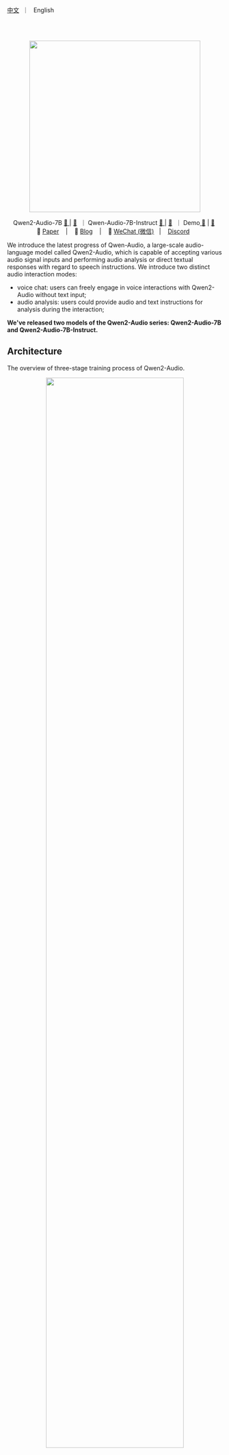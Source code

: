 <p align="left">
        <a href="README_CN.md">中文</a> &nbsp｜ &nbsp English&nbsp&nbsp
</p>
<br><br>

<p align="center">
    <img src="https://qianwen-res.oss-cn-beijing.aliyuncs.com/assets/blog/qwenaudio/qwen2audio_logo.png" width="400"/>
<p>

<p align="center">
Qwen2-Audio-7B <a href="https://modelscope.cn/models/qwen/Qwen2-Audio-7B">🤖 </a> | <a href="https://huggingface.co/Qwen/Qwen2-Audio-7B">🤗</a>&nbsp ｜ Qwen-Audio-7B-Instruct <a href="https://modelscope.cn/models/qwen/Qwen2-Audio-7B-Instruct">🤖 </a>| <a href="https://huggingface.co/Qwen/Qwen2-Audio-7B-Instruct">🤗</a>&nbsp ｜ Demo<a href="https://modelscope.cn/studios/qwen/Qwen2-Audio-Instruct-Demo"> 🤖</a> | <a href="https://huggingface.co/spaces/Qwen/Qwen2-Audio-Instruct-Demo">🤗</a>&nbsp
<br>
📑 <a href="https://arxiv.org/abs/2407.10759">Paper</a> &nbsp&nbsp | &nbsp&nbsp 📑 <a href="https://qwenlm.github.io/blog/qwen2-audio">Blog</a> &nbsp&nbsp | &nbsp&nbsp 💬 <a href="https://github.com/QwenLM/Qwen/blob/main/assets/wechat.png">WeChat (微信)</a>&nbsp&nbsp | &nbsp&nbsp <a href="https://discord.gg/CV4E9rpNSD">Discord</a>&nbsp&nbsp
</p>


We introduce the latest progress of Qwen-Audio, a large-scale audio-language model called Qwen2-Audio, which is capable of accepting various audio signal inputs and performing audio analysis or direct textual responses with regard to speech instructions. We introduce two distinct audio interaction modes:

* voice chat: users can freely engage in voice interactions with Qwen2-Audio without text input;
* audio analysis: users could provide audio and text instructions for analysis during the interaction;

**We've released two models of the Qwen2-Audio series: Qwen2-Audio-7B and Qwen2-Audio-7B-Instruct.**

## Architecture

The overview of three-stage training process of Qwen2-Audio.

<p align="center">
    <img src="assets/framework.png" width="80%"/>
<p>

## News and Updates
* 2024.8.9 🎉 We released the checkpoints of both `Qwen2-Audio-7B` and `Qwen2-Audio-7B-Instruct` on ModelScope and Hugging Face.
* 2024.7.15 🎉 We released the paper of **Qwen2-Audio**, introducing the relevant model structure, training methods, and model performance. Check our [report](https://arxiv.org/abs/2407.10759) for details!
* 2023.11.30 🔥  We released the **Qwen-Audio** series.

<br>

## Evaluation
We evaluated the Qwen2-Audio's abilities on 13 standard benchmarks as follows:
<table><thead><tr><th>Task</th><th>Description</th><th>Dataset</th><th>Split</th><th>Metric</th></tr></thead><tbody><tr><td rowspan="4">ASR</td><td rowspan="4">Automatic Speech Recognition</td><td>Fleurs</td><td>dev | test</td><td rowspan="4">WER</td></tr><tr><td>Aishell2</td><td>test</td></tr><tr><td>Librispeech</td><td>dev | test</td></tr><tr><td>Common Voice</td><td>dev | test</td></tr><tr><td>S2TT</td><td>Speech-to-Text Translation</td><td>CoVoST2</td><td>test</td><td>BLEU </td></tr><tr><td>SER</td><td>Speech Emotion Recognition</td><td>Meld</td><td>test</td><td>ACC</td></tr><tr><td>VSC</td><td>Vocal Sound Classification</td><td>VocalSound</td><td>test</td><td>ACC</td></tr><tr><td rowspan="4"><a href="https://github.com/OFA-Sys/AIR-Bench">AIR-Bench</a><br></td><td>Chat-Benchmark-Speech</td><td>Fisher<br>SpokenWOZ<br>IEMOCAP<br>Common voice</td><td>dev | test</td><td>GPT-4 Eval</td></tr><tr><td>Chat-Benchmark-Sound</td><td>Clotho</td><td>dev | test</td><td>GPT-4 Eval</td></tr>
<tr><td>Chat-Benchmark-Music</td><td>MusicCaps</td><td>dev | test</td><td>GPT-4 Eval</td></tr><tr><td>Chat-Benchmark-Mixed-Audio</td><td>Common voice<br>AudioCaps<br>MusicCaps</td><td>dev | test</td><td>GPT-4 Eval</td></tr></tbody></table>


The below is the overal performance:
<p align="center">
    <img src="assets/radar_compare_qwen_audio.png" width="70%"/>
<p>

The details of evaluation are as follows:
<br>
<b>(Note: The evaluation results we present are based on the initial model of the original training framework. However, the scores showed some fluctuations after converting the framework to Huggingface. Here, we present our complete evaluation results, starting with the initial model results from the paper.)</b>

<table><thead><tr><th rowspan="2">Task</th><th rowspan="2">Dataset</th><th rowspan="2">Model</th><th colspan="2">Performance</th></tr><tr><th>Metrics</th><th>Results</th></tr></thead><tbody><tr><td rowspan="15">ASR</td><td rowspan="7"><b>Librispeech</b><br>dev-clean | dev-other | <br>test-clean | test-other</td><td>SpeechT5</td><td rowspan="7">WER </td><td>2.1 | 5.5 | 2.4 | 5.8</td></tr><tr><td>SpeechNet</td><td>- | - | 30.7 | -</td></tr><tr><td>SLM-FT</td><td>- | - | 2.6 | 5.0</td></tr><tr><td>SALMONN</td><td>- | - | 2.1 | 4.9</td></tr><tr><td>SpeechVerse</td><td>- | - | 2.1 | 4.4</td></tr><tr><td>Qwen-Audio</td><td>1.8 | 4.0 | 2.0 | 4.2</td></tr><tr><td>Qwen2-Audio</td><td><b>1.3 | 3.4 | 1.6 | 3.6</b></td></tr><tr><td rowspan="2"><b>Common Voice 15</b> <br>en | zh | yue | fr</td><td>Whisper-large-v3</td><td rowspan="2">WER </td><td>9.3 | 12.8 | 10.9 | 10.8</td></tr><tr><td>Qwen2-Audio</td><td><b>8.6 | 6.9 | 5.9 | 9.6</b></td></tr>
<tr><td rowspan="2"><b>Fleurs</b> <br>zh</td><td>Whisper-large-v3</td><td rowspan="2">WER </td><td>7.7</td></tr><tr><td>Qwen2-Audio</td><td><b>7.5</b></td></tr><tr><td rowspan="4"><b>Aishell2</b> <br>Mac | iOS | Android</td><td>MMSpeech-base</td><td rowspan="4">WER </td><td>4.5 | 3.9 | 4.0</td></tr><tr><td>Paraformer-large</td><td>- | <b>2.9</b> | -</td></tr><tr><td>Qwen-Audio</td><td>3.3 | 3.1 | 3.3</td></tr><tr><td>Qwen2-Audio</td><td><b>3.0</b> | 3.0 | <b>2.9</b></td></tr><tr><td rowspan="8">S2TT</td><td rowspan="5"><b>CoVoST2</b> <br>en-de | de-en | <br>en-zh | zh-en</td><td>SALMONN</td><td rowspan="5">BLEU </td><td>18.6 | - | 33.1 | -</td></tr><tr><td>SpeechLLaMA</td><td>- | 27.1 | - | 12.3</td></tr><tr><td>BLSP</td><td>14.1 | - | - | -</td></tr><tr><td>Qwen-Audio</td><td>25.1 | 33.9 | 41.5 | 15.7</td></tr><tr><td>Qwen2-Audio</td><td><b>29.9 | 35.2 | 45.2 | 24.4</b></td></tr>
<tr><td rowspan="3"><b>CoVoST2</b> <br>es-en | fr-en | it-en |</td><td>SpeechLLaMA</td><td rowspan="3">BLEU </td><td>27.9 | 25.2 | 25.9</td></tr><tr><td>Qwen-Audio</td><td>39.7 | <b>38.5</b> | 36.0</td></tr><tr><td>Qwen2-Audio</td><td><b>40.0 | 38.5 | 36.3</b></td></tr><tr><td rowspan="3">SER</td><td rowspan="3"><b>Meld</b></td><td>WavLM-large</td><td rowspan="3">ACC </td><td>0.542</td></tr><tr><td>Qwen-Audio</td><td><b>0.557</b></td></tr><tr><td>Qwen2-Audio</td><td>0.553</td></tr><tr><td rowspan="4">VSC</td><td rowspan="4"><b>VocalSound</b></td><td>CLAP</td><td rowspan="4">ACC </td><td>0.4945</td></tr><tr><td>Pengi</td><td>0.6035</td></tr><tr><td>Qwen-Audio</td><td>0.9289</td></tr><tr><td>Qwen2-Audio</td><td><b>0.9392</b></td></tr>
<tr><td>AIR-Bench <br></td><td><b>Chat Benchmark</b><br>Speech | Sound |<br> Music | Mixed-Audio</td><td>SALMONN<br>BLSP<br>Pandagpt<br>Macaw-LLM<br>SpeechGPT<br>Next-gpt<br>Qwen-Audio<br>Gemini-1.5-pro<br>Qwen2-Audio</td><td>GPT-4 </td><td>6.16 | 6.28 | 5.95 | 6.08<br>6.17 | 5.55 | 5.08 | 5.33<br>3.58 | 5.46 | 5.06 | 4.25<br>0.97 | 1.01 | 0.91 | 1.01<br>1.57 | 0.95 | 0.95 | 4.13<br>3.86 | 4.76 | 4.18 | 4.13<br>6.47 | 6.95 | 5.52 | 6.08<br>6.97 | 5.49 | 5.06 | 5.27<br><b>7.18 | 6.99 | 6.79 | 6.77</b></td></tr></tbody></table>

<b>(Second is after converting huggingface)</b>

<table><thead><tr><th rowspan="2">Task</th><th rowspan="2">Dataset</th><th rowspan="2">Model</th><th colspan="2">Performance</th></tr><tr><th>Metrics</th><th>Results</th></tr></thead><tbody><tr><td rowspan="15">ASR</td><td rowspan="7"><b>Librispeech</b><br>dev-clean | dev-other | <br>test-clean | test-other</td><td>SpeechT5</td><td rowspan="7">WER </td><td>2.1 | 5.5 | 2.4 | 5.8</td></tr><tr><td>SpeechNet</td><td>- | - | 30.7 | -</td></tr><tr><td>SLM-FT</td><td>- | - | 2.6 | 5.0</td></tr><tr><td>SALMONN</td><td>- | - | 2.1 | 4.9</td></tr><tr><td>SpeechVerse</td><td>- | - | 2.1 | 4.4</td></tr><tr><td>Qwen-Audio</td><td>1.8 | 4.0 | 2.0 | 4.2</td></tr><tr><td>Qwen2-Audio</td><td><b>1.7 | 3.6 | 1.7 | 4.0</b></td></tr><tr><td rowspan="2"><b>Common Voice 15</b> <br>en | zh | yue | fr</td><td>Whisper-large-v3</td><td rowspan="2">WER </td><td>9.3 | 12.8 | 10.9 | 10.8</td></tr><tr><td>Qwen2-Audio</td><td><b>8.7 | 6.5 | 5.9 | 9.6</b></td></tr>
<tr><td rowspan="2"><b>Fleurs</b> <br>zh</td><td>Whisper-large-v3</td><td rowspan="2">WER </td><td>7.7</td></tr><tr><td>Qwen2-Audio</td><td><b>7.0</b></td></tr><tr><td rowspan="4"><b>Aishell2</b> <br>Mac | iOS | Android</td><td>MMSpeech-base</td><td rowspan="4">WER </td><td>4.5 | 3.9 | 4.0</td></tr><tr><td>Paraformer-large</td><td>- | <b>2.9</b> | -</td></tr><tr><td>Qwen-Audio</td><td>3.3 | 3.1 | 3.3</td></tr><tr><td>Qwen2-Audio</td><td><b>3.2</b> | 3.1 | <b>2.9</b></td></tr><tr><td rowspan="8">S2TT</td><td rowspan="5"><b>CoVoST2</b> <br>en-de | de-en | <br>en-zh | zh-en</td><td>SALMONN</td><td rowspan="5">BLEU </td><td>18.6 | - | 33.1 | -</td></tr><tr><td>SpeechLLaMA</td><td>- | 27.1 | - | 12.3</td></tr><tr><td>BLSP</td><td>14.1 | - | - | -</td></tr><tr><td>Qwen-Audio</td><td>25.1 | <b>33.9</b> | 41.5 | 15.7</td></tr><tr><td>Qwen2-Audio</td><td><b>29.6</b> | 33.6 | <b>45.6</b> | <b>24.0</b></td></tr>
<tr><td rowspan="3"><b>CoVoST2</b> <br>es-en | fr-en | it-en |</td><td>SpeechLLaMA</td><td rowspan="3">BLEU </td><td>27.9 | 25.2 | 25.9</td></tr><tr><td>Qwen-Audio</td><td><b>39.7 | 38.5 | 36.0</b></td></tr><tr><td>Qwen2-Audio</td><td>38.7 | 37.2 | 35.2</td></tr><tr><td rowspan="3">SER</td><td rowspan="3"><b>Meld</b></td><td>WavLM-large</td><td rowspan="3">ACC </td><td>0.542</td></tr><tr><td>Qwen-Audio</td><td><b>0.557</b></td></tr><tr><td>Qwen2-Audio</td><td>0.535</td></tr><tr><td rowspan="4">VSC</td><td rowspan="4"><b>VocalSound</b></td><td>CLAP</td><td rowspan="4">ACC </td><td>0.4945</td></tr><tr><td>Pengi</td><td>0.6035</td></tr><tr><td>Qwen-Audio</td><td>0.9289</td></tr><tr><td>Qwen2-Audio</td><td><b>0.9395</b></td></tr>
<tr><td>AIR-Bench <br></td><td><b>Chat Benchmark</b><br>Speech | Sound |<br> Music | Mixed-Audio</td><td>SALMONN<br>BLSP<br>Pandagpt<br>Macaw-LLM<br>SpeechGPT<br>Next-gpt<br>Qwen-Audio<br>Gemini-1.5-pro<br>Qwen2-Audio</td><td>GPT-4 </td><td>6.16 | 6.28 | 5.95 | 6.08<br>6.17 | 5.55 | 5.08 | 5.33<br>3.58 | 5.46 | 5.06 | 4.25<br>0.97 | 1.01 | 0.91 | 1.01<br>1.57 | 0.95 | 0.95 | 4.13<br>3.86 | 4.76 | 4.18 | 4.13<br>6.47 | <b>6.95</b> | 5.52 | 6.08<br>6.97 | 5.49 | 5.06 | 5.27<br><b>7.24</b> | 6.83 | <b>6.73</b> | <b>6.42</b></td></tr></tbody></table>


We have provided **all** evaluation scripts to reproduce our results. Please refer to [eval_audio/EVALUATION.md](eval_audio/EVALUATION.md) for details.

## Requirements
The code of Qwen2-Audio has been in the latest Hugging face transformers and we advise you to build from source with command `pip install git+https://github.com/huggingface/transformers`, or you might encounter the following error:
```
KeyError: 'qwen2-audio'
```

## Quickstart
Below, we provide simple examples to show how to use Qwen2-Audio and Qwen2-Audio-Instruct with 🤗 Transformers.
Before running the code, make sure you have setup the environment and installed the required packages. Make sure you meet the above requirements, and then install the dependent libraries.
Now you can start with ModelScope or Transformers. Qwen2-Audio models currently perform best with audio clips under 30 seconds.
#### 🤗 Transformers
In the following, we demonstrate how to use `Qwen2-Audio-7B-Instruct` for the inference, supporting both voice chat and audio analysis modes. Note that we have used the ChatML format for dialog, in this demo we show how to leverage `apply_chat_template` for this purpose.

##### Voice Chat Inference
In the voice chat mode, users can freely engage in voice interactions with Qwen2-Audio without text input:
```python
from io import BytesIO
from urllib.request import urlopen
import librosa
from transformers import Qwen2AudioForConditionalGeneration, AutoProcessor

processor = AutoProcessor.from_pretrained("Qwen/Qwen2-Audio-7B-Instruct")
model = Qwen2AudioForConditionalGeneration.from_pretrained("Qwen/Qwen2-Audio-7B-Instruct", device_map="auto")

conversation = [
    {"role": "user", "content": [
        {"type": "audio", "audio_url": "https://qianwen-res.oss-cn-beijing.aliyuncs.com/Qwen2-Audio/audio/guess_age_gender.wav"},
    ]},
    {"role": "assistant", "content": "Yes, the speaker is female and in her twenties."},
    {"role": "user", "content": [
        {"type": "audio", "audio_url": "https://qianwen-res.oss-cn-beijing.aliyuncs.com/Qwen2-Audio/audio/translate_to_chinese.wav"},
    ]},
]
text = processor.apply_chat_template(conversation, add_generation_prompt=True, tokenize=False)
audios = []
for message in conversation:
    if isinstance(message["content"], list):
        for ele in message["content"]:
            if ele["type"] == "audio":
                audios.append(librosa.load(
                    BytesIO(urlopen(ele['audio_url']).read()), 
                    sr=processor.feature_extractor.sampling_rate)[0]
                )

inputs = processor(text=text, audios=audios, return_tensors="pt", padding=True)
inputs.input_ids = inputs.input_ids.to("cuda")

generate_ids = model.generate(**inputs, max_length=256)
generate_ids = generate_ids[:, inputs.input_ids.size(1):]

response = processor.batch_decode(generate_ids, skip_special_tokens=True, clean_up_tokenization_spaces=False)[0]
```

##### Audio Analysis Inference
In the audio analysis, users could provide both audio and text instructions for analysis:
```python
from io import BytesIO
from urllib.request import urlopen
import librosa
from transformers import Qwen2AudioForConditionalGeneration, AutoProcessor

processor = AutoProcessor.from_pretrained("Qwen/Qwen2-Audio-7B-Instruct")
model = Qwen2AudioForConditionalGeneration.from_pretrained("Qwen/Qwen2-Audio-7B-Instruct", device_map="auto")

conversation = [
    {'role': 'system', 'content': 'You are a helpful assistant.'}, 
    {"role": "user", "content": [
        {"type": "audio", "audio_url": "https://qianwen-res.oss-cn-beijing.aliyuncs.com/Qwen2-Audio/audio/glass-breaking-151256.mp3"},
        {"type": "text", "text": "What's that sound?"},
    ]},
    {"role": "assistant", "content": "It is the sound of glass shattering."},
    {"role": "user", "content": [
        {"type": "text", "text": "What can you do when you hear that?"},
    ]},
    {"role": "assistant", "content": "Stay alert and cautious, and check if anyone is hurt or if there is any damage to property."},
    {"role": "user", "content": [
        {"type": "audio", "audio_url": "https://qianwen-res.oss-cn-beijing.aliyuncs.com/Qwen2-Audio/audio/1272-128104-0000.flac"},
        {"type": "text", "text": "What does the person say?"},
    ]},
]
text = processor.apply_chat_template(conversation, add_generation_prompt=True, tokenize=False)
audios = []
for message in conversation:
    if isinstance(message["content"], list):
        for ele in message["content"]:
            if ele["type"] == "audio":
                audios.append(
                    librosa.load(
                        BytesIO(urlopen(ele['audio_url']).read()), 
                        sr=processor.feature_extractor.sampling_rate)[0]
                )

inputs = processor(text=text, audios=audios, return_tensors="pt", padding=True)
inputs.input_ids = inputs.input_ids.to("cuda")

generate_ids = model.generate(**inputs, max_length=256)
generate_ids = generate_ids[:, inputs.input_ids.size(1):]

response = processor.batch_decode(generate_ids, skip_special_tokens=True, clean_up_tokenization_spaces=False)[0]
```

##### Batch Inference
We also support batch inference:
```python
from io import BytesIO
from urllib.request import urlopen
import librosa
from transformers import Qwen2AudioForConditionalGeneration, AutoProcessor

processor = AutoProcessor.from_pretrained("Qwen/Qwen2-Audio-7B-Instruct")
model = Qwen2AudioForConditionalGeneration.from_pretrained("Qwen/Qwen2-Audio-7B-Instruct", device_map="auto")

conversation1 = [
    {"role": "user", "content": [
        {"type": "audio", "audio_url": "https://qianwen-res.oss-cn-beijing.aliyuncs.com/Qwen2-Audio/audio/glass-breaking-151256.mp3"},
        {"type": "text", "text": "What's that sound?"},
    ]},
    {"role": "assistant", "content": "It is the sound of glass shattering."},
    {"role": "user", "content": [
        {"type": "audio", "audio_url": "https://qianwen-res.oss-cn-beijing.aliyuncs.com/Qwen2-Audio/audio/f2641_0_throatclearing.wav"},
        {"type": "text", "text": "What can you hear?"},
    ]}
]

conversation2 = [
    {"role": "user", "content": [
        {"type": "audio", "audio_url": "https://qianwen-res.oss-cn-beijing.aliyuncs.com/Qwen2-Audio/audio/1272-128104-0000.flac"},
        {"type": "text", "text": "What does the person say?"},
    ]},
]

conversations = [conversation1, conversation2]

text = [processor.apply_chat_template(conversation, add_generation_prompt=True, tokenize=False) for conversation in conversations]

audios = []
for conversation in conversations:
    for message in conversation:
        if isinstance(message["content"], list):
            for ele in message["content"]:
                if ele["type"] == "audio":
                    audios.append(
                        librosa.load(
                            BytesIO(urlopen(ele['audio_url']).read()), 
                            sr=processor.feature_extractor.sampling_rate)[0]
                    )

inputs = processor(text=text, audios=audios, return_tensors="pt", padding=True)
inputs['input_ids'] = inputs['input_ids'].to("cuda")
inputs.input_ids = inputs.input_ids.to("cuda")

generate_ids = model.generate(**inputs, max_length=256)
generate_ids = generate_ids[:, inputs.input_ids.size(1):]

response = processor.batch_decode(generate_ids, skip_special_tokens=True, clean_up_tokenization_spaces=False)
```
Running Qwen2-Audio pretrained base model is also simple.
```python
from io import BytesIO
from urllib.request import urlopen
import librosa
from transformers import AutoProcessor, Qwen2AudioForConditionalGeneration

model = Qwen2AudioForConditionalGeneration.from_pretrained("Qwen/Qwen2-Audio-7B" ,trust_remote_code=True)
processor = AutoProcessor.from_pretrained("Qwen/Qwen2-Audio-7B" ,trust_remote_code=True)

prompt = "<|audio_bos|><|AUDIO|><|audio_eos|>Generate the caption in English:"
url = "https://qianwen-res.oss-cn-beijing.aliyuncs.com/Qwen-Audio/glass-breaking-151256.mp3"
audio, sr = librosa.load(BytesIO(urlopen(url).read()), sr=processor.feature_extractor.sampling_rate)
inputs = processor(text=prompt, audios=audio, return_tensors="pt")

generated_ids = model.generate(**inputs, max_length=256)
generated_ids = generated_ids[:, inputs.input_ids.size(1):]
response = processor.batch_decode(generated_ids, skip_special_tokens=True, clean_up_tokenization_spaces=False)[0]
```
#### 🤖 ModelScope
We strongly advise users especially those in mainland China to use ModelScope. `snapshot_download` can help you solve issues concerning downloading checkpoints.
## Demo
### Web UI
We provide code for users to build a web UI demo. Before you start, make sure you install the following packages:
```
pip install -r requirements_web_demo.txt
```
Then run the command below and click on the generated link:
```
python demo/web_demo_audio.py
```
<br>

## demos 
More impressive cases will be updated on our blog at [Qwen's blog](https://qwenlm.github.io/blog/qwen2-audio).

## We Are Hiring

If you are interested in joining us as full-time or intern, please contact us at `qwen_audio@list.alibaba-inc.com`.
<br>

## License Agreement

Check the license of each model inside its HF repo. It is NOT necessary for you to submit a request for commercial usage.
<br>

## Citation

If you find our paper and code useful in your research, please consider giving a star :star: and citation :pencil: :)

```BibTeX
@article{Qwen-Audio,
  title={Qwen-Audio: Advancing Universal Audio Understanding via Unified Large-Scale Audio-Language Models},
  author={Chu, Yunfei and Xu, Jin and Zhou, Xiaohuan and Yang, Qian and Zhang, Shiliang and Yan, Zhijie  and Zhou, Chang and Zhou, Jingren},
  journal={arXiv preprint arXiv:2311.07919},
  year={2023}
}
```

```BibTeX
@article{Qwen2-Audio,
  title={Qwen2-Audio Technical Report},
  author={Chu, Yunfei and Xu, Jin and Yang, Qian and Wei, Haojie and Wei, Xipin and Guo,  Zhifang and Leng, Yichong and Lv, Yuanjun and He, Jinzheng and Lin, Junyang and Zhou, Chang and Zhou, Jingren},
  journal={arXiv preprint arXiv:2407.10759},
  year={2024}
}
```
<br>

## Contact Us

If you are interested to leave a message to either our research team or product team, feel free to send an email to `qianwen_opensource@alibabacloud.com`.

